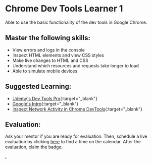 # Chrome Dev Tools Learner 1

Able to use the basic functionality of the dev tools in Google Chrome.

## Master the following skills:

* View errors and logs in the console
* Inspect HTML elements and view CSS styles
* Make live changes to HTML and CSS
* Understand which resources and requests take longer to load
* Able to simulate mobile devices

## Suggested Learning:

* [Udemy's Dev Tools Pro](https://www.udemy.com/course/devtools-2017-the-basics-of-chrome-developer-tools/){:target="_blank"}
* [Google's Intro](https://developers.google.com/web/tools/chrome-devtools){:target="_blank"}
* [Inspect Network Activity in Chrome DevTools](https://developers.google.com/web/tools/chrome-devtools/network){:target="_blank"}

## Evaluation:

Ask your mentor if you are ready for evaluation. Then, schedule a live evaluation by clicking [here](https://calendly.com/codex-evaluations/1-first-steps?a1=Chrome%20Dev%20Tools%20Learner%201&a2=CwCMwmY-RIOhHS-KOb12oA) to find a time on the calendar. After the evaluation, claim the badge.

[.](level-1)